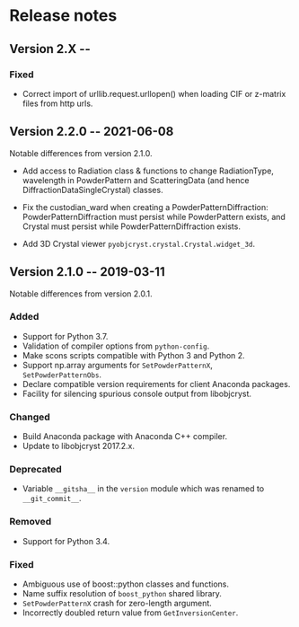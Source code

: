 # Release notes

## Version 2.X --

### Fixed

- Correct import of urllib.request.urllopen() when loading CIF or z-matrix 
  files from http urls.

## Version 2.2.0 -- 2021-06-08

Notable differences from version 2.1.0.

- Add access to Radiation class & functions to change RadiationType, wavelength in PowderPattern and ScatteringData (and hence DiffractionDataSingleCrystal) classes.

- Fix the custodian_ward when creating a PowderPatternDiffraction: PowderPatternDiffraction must persist while PowderPattern exists, and Crystal must persist while PowderPatternDiffraction exists.

- Add 3D Crystal viewer `pyobjcryst.crystal.Crystal.widget_3d`.

## Version 2.1.0 -- 2019-03-11

Notable differences from version 2.0.1.

### Added

- Support for Python 3.7.
- Validation of compiler options from `python-config`.
- Make scons scripts compatible with Python 3 and Python 2.
- Support np.array arguments for `SetPowderPatternX`, `SetPowderPatternObs`.
- Declare compatible version requirements for client Anaconda packages.
- Facility for silencing spurious console output from libobjcryst.

### Changed

- Build Anaconda package with Anaconda C++ compiler.
- Update to libobjcryst 2017.2.x.

### Deprecated

- Variable `__gitsha__` in the `version` module which was renamed
  to `__git_commit__`.

### Removed

- Support for Python 3.4.

### Fixed

- Ambiguous use of boost::python classes and functions.
- Name suffix resolution of `boost_python` shared library.
- `SetPowderPatternX` crash for zero-length argument.
- Incorrectly doubled return value from `GetInversionCenter`.
